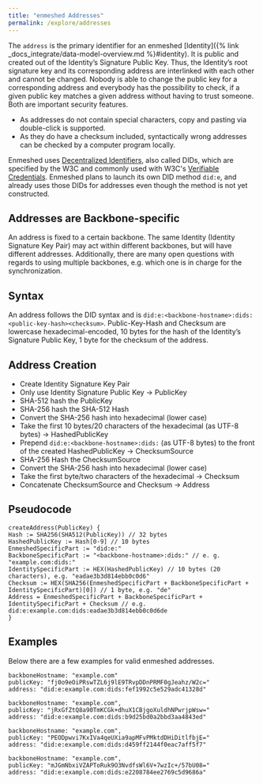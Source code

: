 ```yaml
---
title: "enmeshed Addresses"
permalink: /explore/addresses
---
```


The `address` is the primary identifier for an enmeshed [Identity]({% link _docs_integrate/data-model-overview.md %}#identity). It is public and created out of the Identity’s Signature Public Key. Thus, the Identity’s root signature key and its corresponding address are interlinked with each other and cannot be changed. Nobody is able to change the public key for a corresponding address and everybody has the possibility to check, if a given public key matches a given address without having to trust someone. Both are important security features.

- As addresses do not contain special characters, copy and pasting via double-click is supported.
- As they do have a checksum included, syntactically wrong addresses can be checked by a computer program locally.

Enmeshed uses [Decentralized Identifiers](https://www.w3.org/TR/did-core/), also called DIDs, which are specified by the W3C and commonly used with W3C's [Verifiable Credentials](https://www.w3.org/TR/vc-overview/). Enmeshed plans to launch its own DID method `did:e`, and already uses those DIDs for addresses even though the method is not yet constructed.

## Addresses are Backbone-specific

An address is fixed to a certain backbone. The same Identity (Identity Signature Key Pair) may act within different backbones, but will have different addresses. Additionally, there are many open questions with regards to using multiple backbones, e.g. which one is in charge for the synchronization.

## Syntax

An address follows the DID syntax and is `did:e:<backbone-hostname>:dids:<public-key-hash><checksum>`. Public-Key-Hash and Checksum are lowercase hexadecimal-encoded, 10 bytes for the hash of the Identity’s Signature Public Key, 1 byte for the checksum of the address.

## Address Creation

- Create Identity Signature Key Pair
- Only use Identity Signature Public Key → PublicKey
- SHA-512 hash the PublicKey
- SHA-256 hash the SHA-512 Hash
- Convert the SHA-256 hash into hexadecimal (lower case)
- Take the first 10 bytes/20 characters of the hexadecimal (as UTF-8 bytes) → HashedPublicKey
- Prepend `did:e:<backbone-hostname>:dids:` (as UTF-8 bytes) to the front of the created HashedPublicKey → ChecksumSource
- SHA-256 Hash the ChecksumSource
- Convert the SHA-256 hash into hexadecimal (lower case)
- Take the first byte/two characters of the hexadecimal → Checksum
- Concatenate ChecksumSource and Checksum → Address

## Pseudocode

```text
createAddress(PublicKey) {
Hash := SHA256(SHA512(PublicKey)) // 32 bytes
HashedPublicKey := Hash[0-9] // 10 bytes
EnmeshedSpecificPart := "did:e:"
BackboneSpecificPart := "<backbone-hostname>:dids:" // e. g. "example.com:dids:"
IdentitySpecificPart := HEX(HashedPublicKey) // 10 bytes (20 characters), e.g. "eadae3b3d814ebb0c0d6"
Checksum := HEX(SHA256(EnmeshedSpecificPart + BackboneSpecificPart + IdentitySpecificPart)[0]) // 1 byte, e.g. "de"
Address = EnmeshedSpecificPart + BackboneSpecificPart + IdentitySpecificPart + Checksum // e.g. did:e:example.com:dids:eadae3b3d814ebb0c0d6de
}
```

## Examples

Below there are a few examples for valid enmeshed addresses.

```text
backboneHostname: "example.com"
publicKey: "fj0o9eOiPRswTZL6j9lE9TRvpDDnPRMF0gJeahz/W2c="
address: "did:e:example.com:dids:fef1992c5e529adc41328d"

backboneHostname: "example.com",
publicKey: "jRxGfZtQ8a90TmKCGk+dhuX1CBjgoXuldhNPwrjpWsw="
address: "did:e:example.com:dids:b9d25bd0a2bbd3aa4843ed"

backboneHostname: "example.com",
publicKey: "PEODpwvi7KxIVa4qeUXia9apMFvPMktdDHiDitlfbjE="
address: "did:e:example.com:dids:d459ff2144f0eac7aff5f7"

backboneHostname: "example.com",
publicKey: "mJGmNbxiVZAPToRuk9O3NvdfsWl6V+7wzIc+/57bU08="
address: "did:e:example.com:dids:e2208784ee2769c5d9686a"
```
